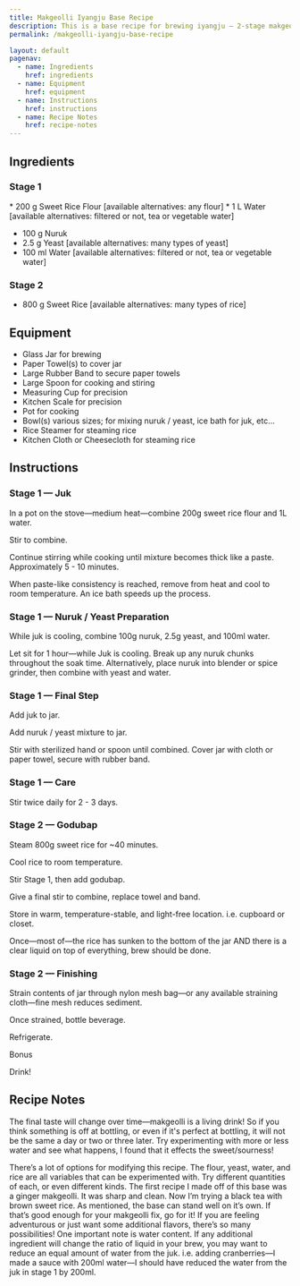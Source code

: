 ```yaml
---
title: Makgeolli Iyangju Base Recipe
description: This is a base recipe for brewing iyangju — 2-stage makgeolli. You can swap out ingredients as you wish or even adjust the measures if you like, but following this closely will result in a makgeolli that I have found to be quite decent.
permalink: /makgeolli-iyangju-base-recipe

layout: default
pagenav:
  - name: Ingredients
    href: ingredients
  - name: Equipment
    href: equipment
  - name: Instructions
    href: instructions
  - name: Recipe Notes
    href: recipe-notes
---
```


## Ingredients

### Stage 1

* 200 g Sweet Rice Flour [available alternatives: any flour]
* 1 L Water [available alternatives: filtered or not, tea or vegetable water]
* 100 g Nuruk
* 2.5 g Yeast [available alternatives: many types of yeast]
* 100 ml Water [available alternatives: filtered or not, tea or vegetable water]

### Stage 2

* 800 g Sweet Rice [available alternatives: many types of rice]

## Equipment

* Glass Jar for brewing
* Paper Towel(s) to cover jar
* Large Rubber Band to secure paper towels
* Large Spoon for cooking and stiring
* Measuring Cup for precision
* Kitchen Scale for precision
* Pot for cooking
* Bowl(s) various sizes; for mixing nuruk / yeast, ice bath for juk, etc…
* Rice Steamer for steaming rice
* Kitchen Cloth or Cheesecloth for steaming rice

## Instructions

### Stage 1 — Juk

In a pot on the stove—medium heat—combine 200g sweet rice flour and 1L water.

Stir to combine.

Continue stirring while cooking until mixture becomes thick like a paste. Approximately 5 - 10 minutes.

When paste-like consistency is reached, remove from heat and cool to room temperature. An ice bath speeds up the process.

### Stage 1 — Nuruk / Yeast Preparation

While juk is cooling, combine 100g nuruk, 2.5g yeast, and 100ml water.

Let sit for 1 hour—while Juk is cooling. Break up any nuruk chunks throughout the soak time. Alternatively, place nuruk into blender or spice grinder, then combine with yeast and water.

### Stage 1 — Final Step

Add juk to jar.

Add nuruk / yeast mixture to jar.

Stir with sterilized hand or spoon until combined.
Cover jar with cloth or paper towel, secure with rubber band.

### Stage 1 — Care

Stir twice daily for 2 - 3 days.

### Stage 2 — Godubap

Steam 800g sweet rice for ~40 minutes.

Cool rice to room temperature.

Stir Stage 1, then add godubap.

Give a final stir to combine, replace towel and band.

Store in warm, temperature-stable, and light-free location. i.e. cupboard or closet.

Once—most of—the rice has sunken to the bottom of the jar AND there is a clear liquid on top of everything, brew should be done.

### Stage 2 — Finishing

Strain contents of jar through nylon mesh bag—or any available straining cloth—fine mesh reduces sediment.

Once strained, bottle beverage.

Refrigerate.

Bonus

Drink!

## Recipe Notes

The final taste will change over time—makgeolli is a living drink! So if you think something is off at bottling, or even if it's perfect at bottling, it will not be the same a day or two or three later. Try experimenting with more or less water and see what happens, I found that it effects the sweet/sourness!

There’s a lot of options for modifying this recipe. The flour, yeast, water, and rice are all variables that can be experimented with. Try different quantities of each, or even different kinds. The first recipe I made off of this base was a ginger makgeolli. It was sharp and clean. Now I’m trying a black tea with brown sweet rice. As mentioned, the base can stand well on it’s own. If that’s good enough for your makgeolli fix, go for it! If you are feeling adventurous or just want some additional flavors, there’s so many possibilities! One important note is water content. If any additional ingredient will change the ratio of liquid in your brew, you may want to reduce an equal amount of water from the juk. i.e. adding cranberries—I made a sauce with 200ml water—I should have reduced the water from the juk in stage 1 by 200ml.